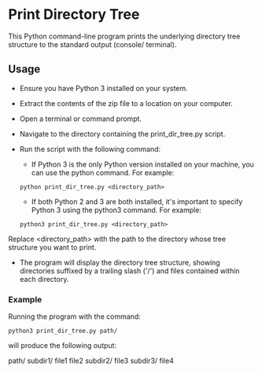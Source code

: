 # Print Directory Tree 

This Python command-line program prints the underlying directory tree structure to the standard output (console/ terminal).


## Usage


- Ensure you have Python 3 installed on your system.

- Extract the contents of the zip file to a location on your computer.

- Open a terminal or command prompt.

- Navigate to the directory containing the print_dir_tree.py script.

- Run the script with the following command:

    - If Python 3 is the only Python version installed on your machine, you can use the python command. For example:

    `python print_dir_tree.py <directory_path> `

    - If both Python 2 and 3 are both installed, it's important to specify Python 3 using the python3 command. For example:

    `python3 print_dir_tree.py <directory_path> `


Replace <directory_path> with the path to the directory whose tree structure you want to print.

- The program will display the directory tree structure, showing directories suffixed by a trailing slash ('/') and files contained within each directory.     


### Example


Running the program with the command:


`python3 print_dir_tree.py path/`


will produce the following output:

path/
    subdir1/
        file1
        file2
    subdir2/
        file3
        subdir3/
            file4


